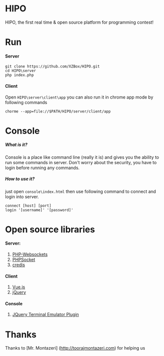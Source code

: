 # HIPO
HIPO, the first real time &amp; open source platform for programming contest!

# Run
#### Server
````
git clone https://github.com/XZBox/HIPO.git
cd HIPO\server
php index.php
````
#### Client
Open `HIPO\server\client\app` you can also run it in chrome app mode by following commands
```
chorme --app=file://$PATH/HIPO/server/client/app
```

# Console
##### What is it?
Console is a place like command line (really it is) and gives you the ability to run some commands in server.
Don't worry about the security, you have to login before running any commands.

##### How to use it?
just open `console\index.html` then use following command to connect and login into server.
````
connect [host] [port]
login '[username]' '[password]'
````

# Open source libraries
#### Server:
1. [PHP-Websockets](https://github.com/ghedipunk/PHP-Websockets)
2. [PHPSocket](https://github.com/xzbox/PHPSocket)
3. [credis](https://github.com/colinmollenhour/credis)

#### Client
1. [Vue.js](https://vuejs.org/)
2. [jQuery](https://jquery.org/)

#### Console
1. [JQuery Terminal Emulator Plugin](http://terminal.jcubic.pl/)

# Thanks
Thanks to [Mr. Montazeri] (http://toorajmontazeri.com) for helping us
